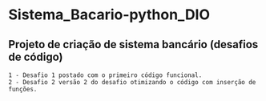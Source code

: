 # Sistema_Bacario-python_DIO

## Projeto de criação de sistema bancário (desafios de código)

    1 - Desafio 1 postado com o primeiro código funcional.
    2 - Desafio 2 versão 2 do desafio otimizando o código com inserção de funções.
